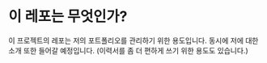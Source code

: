 # 이 레포는 무엇인가?
이 프로젝트의 레포는 저의 포트폴리오를 관리하기 위한 용도입니다.
동시에 저에 대한 소개 또한 들어갈 예정입니다. (이력서를 좀 더 편하게 쓰기 위한 용도도 있습니다.)